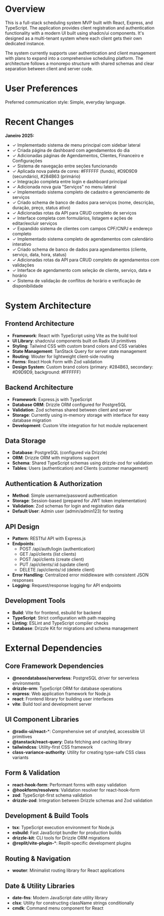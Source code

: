 # Overview

This is a full-stack scheduling system MVP built with React, Express, and TypeScript. The application provides client registration and authentication functionality with a modern UI built using shadcn/ui components. It's designed as a multi-tenant system where each client gets their own dedicated instance.

The system currently supports user authentication and client management with plans to expand into a comprehensive scheduling platform. The architecture follows a monorepo structure with shared schemas and clear separation between client and server code.

# User Preferences

Preferred communication style: Simple, everyday language.

# Recent Changes

**Janeiro 2025:**
- ✓ Implementado sistema de menu principal com sidebar lateral
- ✓ Criada página de dashboard com agendamentos do dia
- ✓ Adicionadas páginas de Agendamentos, Clientes, Financeiro e Configurações
- ✓ Sistema de navegação entre seções funcionando
- ✓ Aplicada nova paleta de cores: #FFFFFF (fundo), #D9D9D9 (secundário), #284B63 (primário)
- ✓ Integração completa entre login e dashboard principal
- ✓ Adicionada nova guia "Serviços" no menu lateral
- ✓ Implementado sistema completo de cadastro e gerenciamento de serviços
- ✓ Criado schema de banco de dados para serviços (nome, descrição, duração, preço, status ativo)
- ✓ Adicionadas rotas da API para CRUD completo de serviços
- ✓ Interface completa com formulários, listagem e ações de editar/excluir serviços
- ✓ Expandido sistema de clientes com campos CPF/CNPJ e endereço completo
- ✓ Implementado sistema completo de agendamentos com calendário interativo
- ✓ Criado schema de banco de dados para agendamentos (cliente, serviço, data, hora, status)
- ✓ Adicionadas rotas da API para CRUD completo de agendamentos com validações
- ✓ Interface de agendamento com seleção de cliente, serviço, data e horário
- ✓ Sistema de validação de conflitos de horário e verificação de disponibilidade

# System Architecture

## Frontend Architecture
- **Framework**: React with TypeScript using Vite as the build tool
- **UI Library**: shadcn/ui components built on Radix UI primitives
- **Styling**: Tailwind CSS with custom brand colors and CSS variables
- **State Management**: TanStack Query for server state management
- **Routing**: Wouter for lightweight client-side routing
- **Forms**: React Hook Form with Zod validation
- **Design System**: Custom brand colors (primary: #284B63, secondary: #D9D9D9, background: #FFFFFF)

## Backend Architecture
- **Framework**: Express.js with TypeScript
- **Database ORM**: Drizzle ORM configured for PostgreSQL
- **Validation**: Zod schemas shared between client and server
- **Storage**: Currently using in-memory storage with interface for easy database migration
- **Development**: Custom Vite integration for hot module replacement

## Data Storage
- **Database**: PostgreSQL (configured via Drizzle)
- **ORM**: Drizzle ORM with migrations support
- **Schema**: Shared TypeScript schemas using drizzle-zod for validation
- **Tables**: Users (authentication) and Clients (customer management)

## Authentication & Authorization
- **Method**: Simple username/password authentication
- **Storage**: Session-based (prepared for JWT token implementation)
- **Validation**: Zod schemas for login and registration data
- **Default User**: Admin user (admin/admin123) for testing

## API Design
- **Pattern**: RESTful API with Express.js
- **Endpoints**: 
  - POST /api/auth/login (authentication)
  - GET /api/clients (list clients)
  - POST /api/clients (create client)
  - PUT /api/clients/:id (update client)
  - DELETE /api/clients/:id (delete client)
- **Error Handling**: Centralized error middleware with consistent JSON responses
- **Logging**: Request/response logging for API endpoints

## Development Tools
- **Build**: Vite for frontend, esbuild for backend
- **TypeScript**: Strict configuration with path mapping
- **Linting**: ESLint and TypeScript compiler checks
- **Database**: Drizzle Kit for migrations and schema management

# External Dependencies

## Core Framework Dependencies
- **@neondatabase/serverless**: PostgreSQL driver for serverless environments
- **drizzle-orm**: TypeScript ORM for database operations
- **express**: Web application framework for Node.js
- **react**: Frontend library for building user interfaces
- **vite**: Build tool and development server

## UI Component Libraries
- **@radix-ui/react-***: Comprehensive set of unstyled, accessible UI primitives
- **@tanstack/react-query**: Data fetching and caching library
- **tailwindcss**: Utility-first CSS framework
- **class-variance-authority**: Utility for creating type-safe CSS class variants

## Form & Validation
- **react-hook-form**: Performant forms with easy validation
- **@hookform/resolvers**: Validation resolver for react-hook-form
- **zod**: TypeScript-first schema validation
- **drizzle-zod**: Integration between Drizzle schemas and Zod validation

## Development & Build Tools
- **tsx**: TypeScript execution environment for Node.js
- **esbuild**: Fast JavaScript bundler for production builds
- **drizzle-kit**: CLI tools for Drizzle ORM migrations
- **@replit/vite-plugin-***: Replit-specific development plugins

## Routing & Navigation
- **wouter**: Minimalist routing library for React applications

## Date & Utility Libraries
- **date-fns**: Modern JavaScript date utility library
- **clsx**: Utility for constructing className strings conditionally
- **cmdk**: Command menu component for React